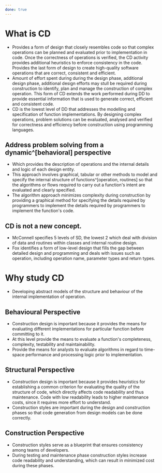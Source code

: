 ```yaml
---
done: true
---
```

# What is CD
- Provides a form of design that closely resembles code so that complex operations can be planned and evaluated prior to implementation in code. Once the correctness of operations is verified, the CD activity provides additional heuristics to enforce consistency in the code. Provides the last form of design to create high-quality software operations that are correct, consistent and efficient.
- Amount of effort spent during during the design phase, additional design phase, additional design efforts may stull be required during construction to identify, plan and manage the construction of complex operation. This form of CD extends the work performed during DD to provide essential information that is used to generate correct, efficient and consistent code.
- CD is the lowest level of DD that addresses the modelling and specification of function implementations. By designing complex operations, problem solutions can be evaluated, analysed and verified for correctness and efficiency before construction using programming languages.
## Address problem solving from a dynamic^[behavioral] perspective
- Which provides the description of operations and the internal details and logic of each design entity.
- This approach involves graphical, tabular or other methods to model and specify the internal structure of functions^[operation, routines] so that the algorithms or flows required to carry out a function's intent are evaluated and clearly specified.
- The algorithm approach minimizes complexity during construction by providing a graphical method for specifying the details required by programmers to implement the details required by programmers to implement the function's code.

## CD is not a new concept. 
- McConnell specifies 5 levels of SD, the lowest 2 which deal with division of data and routines within classes and internal routine design.
- Fox identifies a form of low-level design that fills the gap between detailed design and programming and deals with issues such as operation, including operation name, parameter types and return types.

# Why study CD
- Developing abstract models of the structure and behaviour of the internal implementation of operation.
## Behavioural Perspective
- Construction design is important because it provides the means for evaluating different implementations for particular function before committing to it.
- At this level provide the means to evaluate a function's completeness, complexity, testability and maintainability.
- Provide the means for analysts to evaluate algorithms in regard to time-space performance and processing logic prior to implementation.

## Structural Perspective
- Construction design is important because it provides heuristics for establishing a common criterion for evaluating the quality of the structure of code, which directly affects code readability and thus maintenance. Code with low readability leads to higher maintenance costs, since it requires more effort to understand.
- Construction styles are important during the design and construction phases so that code generation from design models can be done correctly.

## Construction Perspective
- Construction styles serve as a blueprint that ensures consistency among teams of developers.
- During testing and maintenance phase construction styles increase code readability and understanding, which can result in minimized cost during these phases.